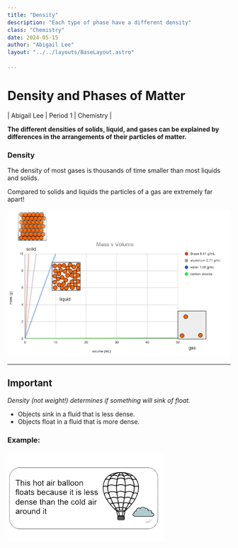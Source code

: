 ```yaml
---
title: "Density"
description: "Each type of phase have a different density"
class: "Chemistry"
date: 2024-05-15
author: "Abigail Lee"
layout: "../../layouts/BaseLayout.astro"

---
```


# Density and Phases of Matter

| Abigail Lee | Period 1 | Chemistry |

**The different densities of solids, liquid, and gases can be explained by differences in the arrangements of their particles of matter.**

### Density

The density of most gases is thousands of time smaller than most liquids and solids.

Compared to solids and liquids the particles of a gas are extremely far apart!

![Graph and particle diagram](/public/images/graph.png)

---

## Important

_Density (not weight!) determines if something will sink of float._

- Objects sink in a fluid that is less dense.
- Objects float in a fluid that is more dense.

### Example:

![Hot air ballon](/public/images/hotairballon.png)
